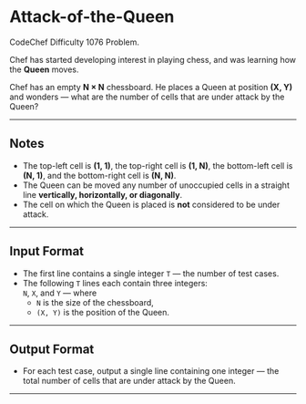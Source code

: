 # Attack-of-the-Queen
CodeChef Difficulty 1076 Problem.


Chef has started developing interest in playing chess, and was learning how the **Queen** moves.

Chef has an empty **N × N** chessboard. He places a Queen at position **(X, Y)** and wonders — what are the number of cells that are under attack by the Queen?

---

## Notes

- The top-left cell is **(1, 1)**, the top-right cell is **(1, N)**, the bottom-left cell is **(N, 1)**, and the bottom-right cell is **(N, N)**.
- The Queen can be moved any number of unoccupied cells in a straight line **vertically, horizontally, or diagonally**.
- The cell on which the Queen is placed is **not** considered to be under attack.

---

## Input Format

- The first line contains a single integer `T` — the number of test cases.
- The following `T` lines each contain three integers:  
  `N`, `X`, and `Y` — where  
  - `N` is the size of the chessboard,  
  - `(X, Y)` is the position of the Queen.

---

## Output Format

- For each test case, output a single line containing one integer — the total number of cells that are under attack by the Queen.

---
